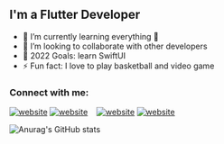 ## I'm a Flutter Developer

- 🌱 I’m currently learning everything 🤣
- 👯 I’m looking to collaborate with other developers
- 🥅 2022 Goals: learn SwiftUI
- ⚡ Fun fact: I love to play basketball and video game

### Connect with me:

[![website](./img/twitter-light.svg)](https://twitter.com/Etoedia#gh-light-mode-only)
[![website](./img/twitter-dark.svg)](https://twitter.com/Etoedia#gh-dark-mode-only)
&nbsp;&nbsp;
[![website](./img/linkedin-light.svg)](https://linkedin.com/in/inyene-etoedia#gh-light-mode-only)
[![website](./img/linkedin-dark.svg)](https://linkedin.com/in/inyene-etoedia#gh-dark-mode-only)
&nbsp;&nbsp;



![Anurag's GitHub stats](https://github-readme-stats.vercel.app/api?username=DavidEtoedia&show_icons=true&count_private=true)